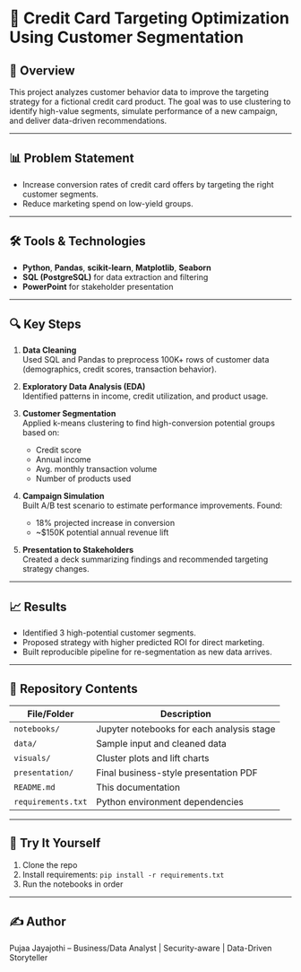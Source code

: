 # 🎯 Credit Card Targeting Optimization Using Customer Segmentation

## 🧠 Overview
This project analyzes customer behavior data to improve the targeting strategy for a fictional credit card product. The goal was to use clustering to identify high-value segments, simulate performance of a new campaign, and deliver data-driven recommendations.

---

## 📊 Problem Statement
- Increase conversion rates of credit card offers by targeting the right customer segments.
- Reduce marketing spend on low-yield groups.

---

## 🛠️ Tools & Technologies
- **Python**, **Pandas**, **scikit-learn**, **Matplotlib**, **Seaborn**
- **SQL (PostgreSQL)** for data extraction and filtering
- **PowerPoint** for stakeholder presentation

---

## 🔍 Key Steps

1. **Data Cleaning**  
   Used SQL and Pandas to preprocess 100K+ rows of customer data (demographics, credit scores, transaction behavior).

2. **Exploratory Data Analysis (EDA)**  
   Identified patterns in income, credit utilization, and product usage.

3. **Customer Segmentation**  
   Applied k-means clustering to find high-conversion potential groups based on:
   - Credit score
   - Annual income
   - Avg. monthly transaction volume
   - Number of products used

4. **Campaign Simulation**  
   Built A/B test scenario to estimate performance improvements. Found:
   - 18% projected increase in conversion
   - ~$150K potential annual revenue lift

5. **Presentation to Stakeholders**  
   Created a deck summarizing findings and recommended targeting strategy changes.

---

## 📈 Results
- Identified 3 high-potential customer segments.
- Proposed strategy with higher predicted ROI for direct marketing.
- Built reproducible pipeline for re-segmentation as new data arrives.

---

## 📂 Repository Contents
| File/Folder | Description |
|-------------|-------------|
| `notebooks/` | Jupyter notebooks for each analysis stage |
| `data/` | Sample input and cleaned data |
| `visuals/` | Cluster plots and lift charts |
| `presentation/` | Final business-style presentation PDF |
| `README.md` | This documentation |
| `requirements.txt` | Python environment dependencies |

---

## 🧪 Try It Yourself
1. Clone the repo
2. Install requirements: `pip install -r requirements.txt`
3. Run the notebooks in order

---

## ✍️ Author
Pujaa Jayajothi – Business/Data Analyst | Security-aware | Data-Driven Storyteller  
